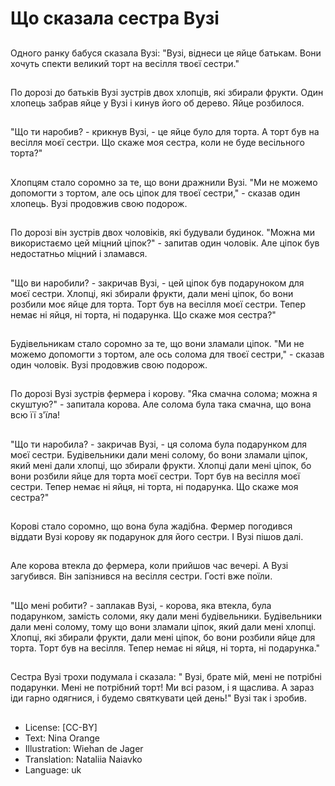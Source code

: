 # Що сказала сестра Вузі

##
Одного ранку бабуся сказала Вузі: "Вузі, віднеси це яйце батькам. Вони хочуть спекти великий торт на весілля твоєї сестри."

##
По дорозі до батьків Вузі зустрів двох хлопців, які збирали фрукти. Один хлопець забрав яйце у Вузі і кинув його об дерево. Яйце розбилося.

##
"Що ти наробив? - крикнув Вузі, - це яйце було для торта. А торт був на весілля моєї сестри. Що скаже моя сестра, коли не буде весільного торта?"

##
Хлопцям стало соромно за те, що вони дражнили Вузі. "Ми не можемо допомогти з тортом, але ось ціпок для твоєї сестри," - сказав один хлопець. Вузі продовжив свою подорож.

##
По дорозі він зустрів двох чоловіків, які будували будинок. "Можна ми використаємо цей міцний ціпок?" - запитав один чоловік. Але ціпок був недостатньо міцний і зламався.

##
"Що ви наробили? - закричав Вузі, - цей ціпок був подаруноком для моєї сестри. Хлопці, які збирали фрукти, дали мені ціпок, бо вони розбили моє яйце для торта. Торт був на весілля моєї сестри. Тепер немає ні яйця, ні торта, ні подарунка. Що скаже моя сестра?"

##
Будівельникам стало соромно за те, що вони зламали ціпок. "Ми не можемо допомогти з тортом, але ось солома для твоєї сестри," - сказав один чоловік. Вузі продовжив свою подорож.

##
По дорозі Вузі зустрів фермера і корову. "Яка смачна солома; можна я скуштую?" - запитала корова. Але солома була така смачна, що вона всю її з'їла!

##
"Що ти наробила? - закричав Вузі, - ця солома була подарунком для моєї сестри. Будівельники дали мені солому, бо вони зламали ціпок, який мені дали хлопці, що збирали фрукти. Хлопці дали мені ціпок, бо вони розбили яйце для торта моєї сестри. Торт був на весілля моєї сестри. Тепер немає ні яйця, ні торта, ні подарунка. Що скаже моя сестра?"

##
Корові стало соромно, що вона була жадібна. Фермер погодився віддати Вузі корову як подарунок для його сестри. І Вузі пішов далі.

##
Але корова втекла до фермера, коли прийшов час вечері. А Вузі загубився. Він запізнився на весілля сестри. Гості вже поїли.

##
"Що мені робити? - заплакав Вузі, - корова, яка втекла, була подарунком, замість соломи, яку дали мені будівельники. Будівельники дали мені солому, тому що вони зламали ціпок, який дали мені хлопці. Хлопці, які збирали фрукти, дали мені ціпок, бо вони розбили яйце для торта. Торт був на весілля. Тепер немає ні яйця, ні торта, ні подарунка."

##
Сестра Вузі трохи подумала і сказала: " Вузі, брате мій, мені не потрібні подарунки. Мені не потрібний торт! Ми всі разом, і я щаслива. А зараз іди гарно одягнися, і будемо святкувати цей день!" Вузі так і зробив.

##
* License: [CC-BY]
* Text: Nina Orange
* Illustration: Wiehan de Jager
* Translation: Nataliia Naiavko
* Language: uk
